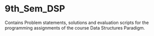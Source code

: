 # 9th_Sem_DSP
Contains Problem statements, solutions and evaluation scripts for the programming assignments of the course Data Structures Paradigm.
